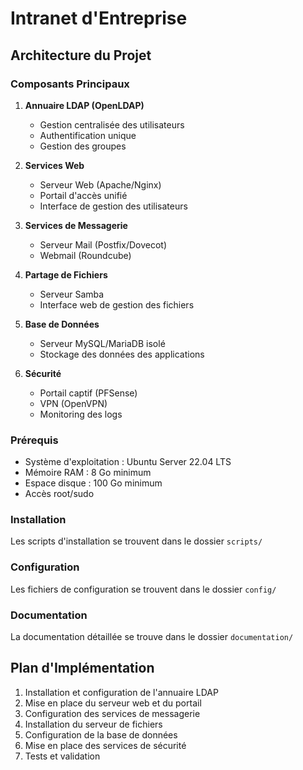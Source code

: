 # Intranet d'Entreprise

## Architecture du Projet

### Composants Principaux

1. **Annuaire LDAP (OpenLDAP)**
   - Gestion centralisée des utilisateurs
   - Authentification unique
   - Gestion des groupes

2. **Services Web**
   - Serveur Web (Apache/Nginx)
   - Portail d'accès unifié
   - Interface de gestion des utilisateurs

3. **Services de Messagerie**
   - Serveur Mail (Postfix/Dovecot)
   - Webmail (Roundcube)

4. **Partage de Fichiers**
   - Serveur Samba
   - Interface web de gestion des fichiers

5. **Base de Données**
   - Serveur MySQL/MariaDB isolé
   - Stockage des données des applications

6. **Sécurité**
   - Portail captif (PFSense)
   - VPN (OpenVPN)
   - Monitoring des logs

### Prérequis

- Système d'exploitation : Ubuntu Server 22.04 LTS
- Mémoire RAM : 8 Go minimum
- Espace disque : 100 Go minimum
- Accès root/sudo

### Installation

Les scripts d'installation se trouvent dans le dossier `scripts/`

### Configuration

Les fichiers de configuration se trouvent dans le dossier `config/`

### Documentation

La documentation détaillée se trouve dans le dossier `documentation/`

## Plan d'Implémentation

1. Installation et configuration de l'annuaire LDAP
2. Mise en place du serveur web et du portail
3. Configuration des services de messagerie
4. Installation du serveur de fichiers
5. Configuration de la base de données
6. Mise en place des services de sécurité
7. Tests et validation 